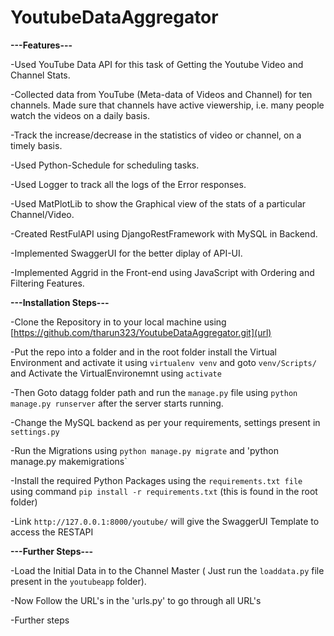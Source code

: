 # YoutubeDataAggregator
**---Features---**

-Used YouTube Data API for this task of Getting the Youtube Video and Channel Stats.

-Collected data from YouTube (Meta-data of Videos and Channel) for ten channels.
 Made sure that channels have active viewership, i.e. many people watch the videos on a daily basis.

-Track the increase/decrease in the statistics of video or channel, on a timely basis. 

-Used Python-Schedule for scheduling tasks.

-Used Logger to track all the logs of the Error responses.

-Used MatPlotLib to show the Graphical view of the stats of a particular Channel/Video.

-Created RestFulAPI using DjangoRestFramework with MySQL in Backend.

-Implemented SwaggerUI for the better diplay of API-UI.

-Implemented Aggrid in the Front-end using JavaScript with Ordering and Filtering Features.

**---Installation Steps---**

-Clone the Repository in to your local machine using [https://github.com/tharun323/YoutubeDataAggregator.git](url)

-Put the repo into a folder and in the root folder install the Virtual Environment and activate it using
  `virtualenv venv` and 
   goto `venv/Scripts/` and Activate the VirtualEnvironemnt using `activate`

-Then Goto datagg folder path and run the `manage.py` file using `python manage.py runserver` after the server starts running.

-Change the MySQL backend as per your requirements, settings present in `settings.py`

-Run the Migrations using `python manage.py migrate` and 'python manage.py makemigrations`

-Install the required Python Packages using the `requirements.txt file` using command `pip install -r requirements.txt`
   (this is found in the root folder)

-Link `http://127.0.0.1:8000/youtube/` will give the SwaggerUI Template to access the RESTAPI

**---Further Steps---**

-Load the Initial Data in to the Channel Master ( Just run the `loaddata.py` file present in the `youtubeapp` folder).

-Now Follow the URL's in the 'urls.py' to go through all URL's

-Further steps




